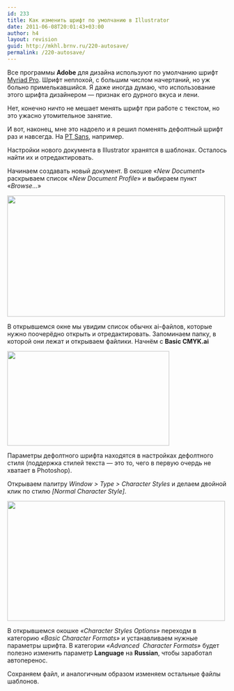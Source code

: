 ```yaml
---
id: 233
title: Как изменить шрифт по умолчанию в Illustrator
date: 2011-06-08T20:01:43+03:00
author: h4
layout: revision
guid: http://mkhl.brnv.ru/220-autosave/
permalink: /220-autosave/
---
```

Все программы **Adobe** для дизайна используют по умолчанию шрифт [Myriad Pro](http://ru.wikipedia.org/wiki/Myriad). Шрифт неплохой, с большим числом начертаний, но уж больно примелькавшийся. Я даже иногда думаю, что использование этого шрифта дизайнером &#8212; признак его дурного вкуса и лени.

Нет, конечно ничто не мешает менять шрифт при работе с текстом, но это ужасно утомительное занятие.

И вот, наконец, мне это надоело и я решил поменять дефолтный шрифт раз и навсегда. На [PT Sans](http://ru.wikipedia.org/wiki/%D0%A1%D0%B2%D0%BE%D0%B1%D0%BE%D0%B4%D0%BD%D1%8B%D0%B5_%D1%88%D1%80%D0%B8%D1%84%D1%82%D1%8B_%D0%9F%D0%A2), например.

Настройки нового документа в Illustrator хранятся в шаблонах. Осталось найти их и отредактировать.

Начинаем создавать новый документ. В окошке «_New Document_» раскрываем список «_New Document Profile_» и выбираем пункт «_Browse&#8230;_»

[<img class="alignnone size-full wp-image-222" title="ai-new-file" src="http://mkhl.brnv.ru/wp-content/uploads/2011/03/ai-new-file.png" alt="" width="500" height="278" srcset="https://mkhl.brnv.ru/wp-content/uploads/2011/03/ai-new-file.png 640w, https://mkhl.brnv.ru/wp-content/uploads/2011/03/ai-new-file-300x166.png 300w" sizes="(max-width: 500px) 100vw, 500px" />](http://mkhl.brnv.ru/wp-content/uploads/2011/03/ai-new-file.png)

В открывшемся окне мы увидим список обычнх ai-файлов, которые нужно поочерёдно открыть и отредактировать. Запоминаем папку, в которой они лежат и открываем файлики. Начнём с **Basic CMYK.ai**

[<img class="alignnone size-full wp-image-223" title="ai-profiles" src="http://mkhl.brnv.ru/wp-content/uploads/2011/03/ai-profiles.png" alt="" width="372" height="217" srcset="https://mkhl.brnv.ru/wp-content/uploads/2011/03/ai-profiles.png 372w, https://mkhl.brnv.ru/wp-content/uploads/2011/03/ai-profiles-300x175.png 300w" sizes="(max-width: 372px) 100vw, 372px" />](http://mkhl.brnv.ru/wp-content/uploads/2011/03/ai-profiles.png)

Параметры дефолтного шрифта находятся в настройках дефолтного стиля (поддержка стилей текста &#8212; это то, чего в первую очердь не хватает в Photoshop).

Открываем палитру _Window > Type > Character Styles_ и делаем двойной клик по стилю _[Normal Character Style]_.

[<img class="alignnone size-full wp-image-224" title="ai-style-options" src="http://mkhl.brnv.ru/wp-content/uploads/2011/03/ai-style-options.png" alt="" width="500" height="275" srcset="https://mkhl.brnv.ru/wp-content/uploads/2011/03/ai-style-options.png 640w, https://mkhl.brnv.ru/wp-content/uploads/2011/03/ai-style-options-300x165.png 300w" sizes="(max-width: 500px) 100vw, 500px" />](http://mkhl.brnv.ru/wp-content/uploads/2011/03/ai-style-options.png)

В открывшемся окошке _«Character Styles Options»_ переходм в категорию _«Basic Character Formats»_ и устанавливаем нужные параметры шрифта. В категории _«Advanced  Character Formats»_ будет полезно изменить параметр **Language** на **Russian**, чтобы заработал автоперенос.

Сохраняем файл, и аналогичным образом изменяем остальные файлы шаблонов.